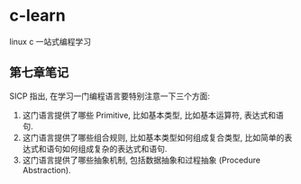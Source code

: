 # c-learn

linux c 一站式编程学习

## 第七章笔记

SICP 指出, 在学习一门编程语言要特别注意一下三个方面:

1. 这门语言提供了哪些 Primitive, 比如基本类型, 比如基本运算符, 表达式和语句.
2. 这门语言提供了哪些组合规则, 比如基本类型如何组成复合类型, 比如简单的表达式和语句如何组成复杂的表达式和语句.
3. 这门语言提供了哪些抽象机制, 包括数据抽象和过程抽象 (Procedure Abstraction).

